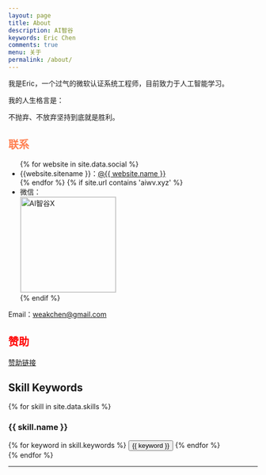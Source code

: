 ```yaml
---
layout: page
title: About
description: AI智谷
keywords: Eric Chen
comments: true
menu: 关于
permalink: /about/
---
```


我是Eric，一个过气的微软认证系统工程师，目前致力于人工智能学习。

我的人生格言是：

不抛弃、不放弃坚持到底就是胜利。

## <font color=#FF7F50>联系</font>

<ul>
{% for website in site.data.social %}
<li>{{website.sitename }}：<a href="{{ website.url }}" target="_blank">@{{ website.name }}</a></li>
{% endfor %}
{% if site.url contains 'aiwv.xyz' %}
<li>
微信：<br />
<img style="height:192px;width:192px;border:1px solid lightgrey;" src="{{ site.url }}/assets/images/qrcode.jpg" alt="AI智谷X" />
</li>
{% endif %}
</ul>

Email：weakchen@gmail.com

## <font color=red>赞助</font>

[赞助链接](https://aiwv.xyz/donate/) 

## Skill Keywords

{% for skill in site.data.skills %}
### {{ skill.name }}
<div class="btn-inline">
{% for keyword in skill.keywords %}
<button class="btn btn-outline" type="button">{{ keyword }}</button>
{% endfor %}
</div>
{% endfor %}

----------
